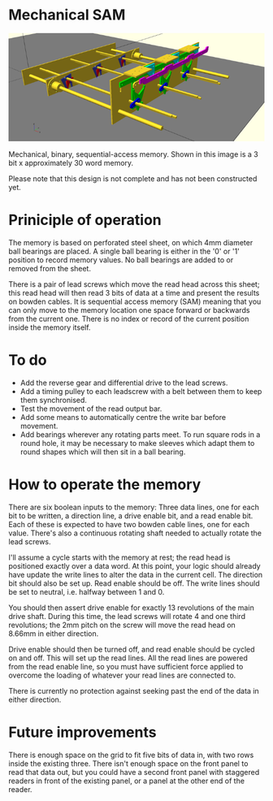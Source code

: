 # Mechanical SAM

![Drawing of SAM module](https://raw.githubusercontent.com/jmacarthur/mechanical-sam/master/overview-small.png)

Mechanical, binary, sequential-access memory. Shown in this image is a 3 bit x approximately 30 word memory.

Please note that this design is not complete and has not been constructed yet.

# Priniciple of operation

The memory is based on perforated steel sheet, on which 4mm diameter ball bearings are placed. A single ball bearing is either in the '0' or '1' position to record memory values. No ball bearings are added to or removed from the sheet.

There is a pair of lead screws which move the read head across this sheet; this read head will then read 3 bits of data at a time and present the results on bowden cables. It is sequential access memory (SAM) meaning that you can only move to the memory location one space forward or backwards from the current one. There is no index or record of the current position inside the memory itself.

# To do

* Add the reverse gear and differential drive to the lead screws.
* Add a timing pulley to each leadscrew with a belt between them to keep them synchronised.
* Test the movement of the read output bar.
* Add some means to automatically centre the write bar before movement.
* Add bearings wherever any rotating parts meet. To run square rods in a round hole, it may be necessary to make sleeves which adapt them to round shapes which will then sit in a ball bearing.

# How to operate the memory

There are six boolean inputs to the memory: Three data lines, one for each bit to be written, a direction line, a drive enable bit, and a read enable bit. Each of these is expected to have two bowden cable lines, one for each value. There's also a continuous rotating shaft needed to actually rotate the lead screws.

I'll assume a cycle starts with the memory at rest; the read head is positioned exactly over a data word. At this point, your logic should already have update the write lines to alter the data in the current cell. The direction bit should also be set up. Read enable should be off. The write lines should be set to neutral, i.e. halfway between 1 and 0.

You should then assert drive enable for exactly 13 revolutions of the main drive shaft. During this time, the lead screws will rotate 4 and one third revolutions; the 2mm pitch on the screw will move the read head on 8.66mm in either direction.

Drive enable should then be turned off, and read enable should be cycled on and off. This will set up the read lines. All the read lines are powered from the read enable line, so you must have sufficient force applied to overcome the loading of whatever your read lines are connected to.

There is currently no protection against seeking past the end of the data in either direction.

# Future improvements

There is enough space on the grid to fit five bits of data in, with two rows inside the existing three. There isn't enough space on the front panel to read that data out, but you could have a second front panel with staggered readers in front of the existing panel, or a panel at the other end of the reader.